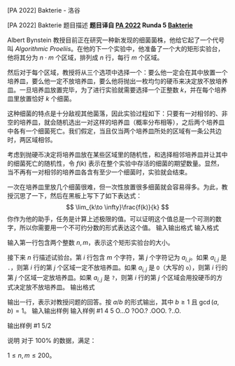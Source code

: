 



[PA 2022] Bakterie - 洛谷














[PA 2022] Bakterie
题目描述
**题目译自 [PA 2022](https://sio2.mimuw.edu.pl/c/pa-2022-1/dashboard/) Runda 5 [Bakterie](https://sio2.mimuw.edu.pl/c/pa-2022-1/p/bak/)**

Albert Bynstein 教授目前正在研究一种新发现的细菌菌株，他给它起了一个代号叫 *Algorithmic Proeliis*。在他的下一个实验中，他准备了一个大的矩形实验台，他将其分为 $n\cdot m$ 个区域，排列成 $n$ 行，每行 $m$ 个区域。

然后对于每个区域，教授将从三个选项中选择一个：要么他一定会在其中放置一个培养皿，要么他一定不放培养皿，要么他将抛出一枚均匀的硬币来决定放不放培养皿。一旦培养皿放置完毕，为了进行实验就需要选择一个正整数 $k$，并在每个培养皿里放置恰好 $k$ 个细菌。

这种细菌的特点是十分敌视其他菌落，因此实验过程如下：只要有一对相邻的、非空的培养皿，就会随机选出一对这样的培养皿（概率分布相等），之后两个培养皿中各有一个细菌死亡。我们假定，当且仅当两个培养皿所处的区域有一条公共边时，两区域相邻。

考虑到抛硬币决定将培养皿放在某些区域里的随机性，和选择相邻培养皿并让其中的细菌死亡的随机性，令 $f(k)$ 表示在整个实验中存活的细菌的期望数量。显然，当不再有一对相邻的培养皿各含有至少一个细菌时，实验就会结束。

一次在培养皿里放几个细菌很难，但一次性放置很多细菌就会容易得多。为此，教授沉思了一下，然后在黑板上写下了如下表达式：
$$
\lim_{k\to \infty}\frac{f(k)}{k}
$$
你作为他的助手，任务是计算上述极限的值。可以证明这个值总是一个可测的数字，所以你需要用一个不可约分数的形式表达这个值。
输入输出格式
输入格式

输入第一行包含两个整数 $n,m$，表示这个矩形实验台的大小。

接下来 $n$ 行描述试验台。第 $i$ 行包含 $m$ 个字符，第 $j$ 个字符记为 $a_{i,j}$。如果 $a_{i,j}$ 是 `.`，则第 $i$ 行的第 $j$ 个区域一定不放培养皿。如果 $a_{i,j}$ 是 `O`（大写的 `o`），则第 $i$ 行的第 $j$ 个区域一定放培养皿。如果 $a_{i,j}$ 是 `?`，则第 $i$ 行的第 $j$ 个区域会用投硬币的方式决定放不放培养皿。
输出格式

输出一行，表示对教授问题的回答。按 $a/b$ 的形式输出，其中 $b\ge 1$ 且 $\gcd(a,b)=1$。
输入输出样例
输入样例 #1
4 5
O...O
?OO.?
.OOO.
?..O.

输出样例 #1
5/2

说明
对于 $100\%$ 的数据，满足：

$1\le n,m\le 200$。






